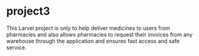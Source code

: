 # project3
This Larvel project is only to help deliver medicines to users from pharmacies and also allows pharmacies to request their invoices from any warehouse through the application and ensures fast access and safe service.
